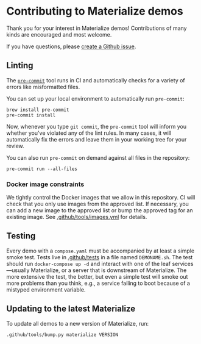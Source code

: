 # Contributing to Materialize demos

Thank you for your interest in Materialize demos! Contributions of many kinds
are encouraged and most welcome.

If you have questions, please [create a Github issue](https://github.com/MaterializeInc/demos/issues/new).

## Linting

The [`pre-commit`] tool runs in CI and automatically checks for a variety of
errors like misformatted files.

You can set up your local environment to automatically run `pre-commit`:

```shell
brew install pre-commit
pre-commit install
```

Now, whenever you type `git commit`, the `pre-commit` tool will inform you
whether you've violated any of the lint rules. In many cases, it will
automatically fix the errors and leave them in your working tree for your
review.

You can also run `pre-commit` on demand against all files in the repository:

```shell
pre-commit run --all-files
```

### Docker image constraints

We tightly control the Docker images that we allow in this repository. CI will
check that you only use images from the approved list. If necessary, you can add
a new image to the approved list or bump the approved tag for an existing image.
See [.github/tools/images.yml](.github/tools/images.yml) for details.

## Testing

Every demo with a `compose.yaml` must be accompanied by at least a simple smoke
test. Tests live in [.github/tests](./github/tests) in a file named
`DEMONAME.sh`. The test should run `docker-compose up -d` and interact with one
of the leaf services—usually Materialize, or a server that is downstream of
Materialize. The more extensive the test, the better, but even a simple test
will smoke out more problems than you think, e.g., a service failing to boot
because of a mistyped environment variable.

## Updating to the latest Materialize

To update all demos to a new version of Materialize, run:

```shell
.github/tools/bump.py materialize VERSION
```

[`pre-commit`]: https://pre-commit.com
